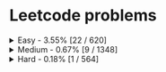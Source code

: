 # Leetcode problems
<details>
	<summary>Easy - 3.55% [22 / 620]</summary>

1. [1. Two Sum](https://leetcode.com/problems/two-sum) ([Go](two-sum/main.go))
2. [13. Roman to Integer](https://leetcode.com/problems/roman-to-integer) ([Go](roman-to-integer/main.go))
3. [14. Longest Common Prefix](https://leetcode.com/problems/longest-common-prefix) ([Go](longest-common-prefix/main.go))
4. [21. Merge Two Sorted Lists](https://leetcode.com/problems/merge-two-sorted-lists) ([Go](merge-two-sorted-lists/main.go))
5. [27. Remove Element](https://leetcode.com/problems/remove-element) ([Go](remove-element/main.go))
6. [35. Search Insert Position](https://leetcode.com/problems/search-insert-position) ([Go](search-insert-position/main.go))
7. [88. Merge Sorted Array](https://leetcode.com/problems/merge-sorted-array) ([Go](merge-sorted-array/main.go))
8. [125. Valid Palindrome](https://leetcode.com/problems/valid-palindrome) ([Go](valid-palindrome/main.go))
9. [141. Linked List Cycle](https://leetcode.com/problems/linked-list-cycle) ([Go](linked-list-cycle/main.go))
10. [205. Isomorphic Strings](https://leetcode.com/problems/isomorphic-strings) ([Go](isomorphic-strings/main.go))
11. [219. Contains Duplicate II](https://leetcode.com/problems/contains-duplicate-ii) ([Go](contains-duplicate-ii/main.go))
12. [278. First Bad Version](https://leetcode.com/problems/first-bad-version) ([Go](first-bad-version/main.go))
13. [283. Move Zeroes](https://leetcode.com/problems/move-zeroes) ([Go](move-zeroes/main.go))
14. [344. Reverse String](https://leetcode.com/problems/reverse-string) ([Go](reverse-string/main.go))
15. [557. Reverse Words in a String III](https://leetcode.com/problems/reverse-words-in-a-string-iii) ([Go](reverse-words-in-a-string-iii/main.go))
16. [643. Maximum Average Subarray I](https://leetcode.com/problems/maximum-average-subarray-i) ([Go](maximum-average-subarray-i/main.go))
17. [724. Find Pivot Index](https://leetcode.com/problems/find-pivot-index) ([Go](find-pivot-index/main.go))
18. [733. Flood Fill](https://leetcode.com/problems/flood-fill) ([Go](flood-fill/main.go))
19. [792. Binary Search](https://leetcode.com/problems/binary-search) ([Go](binary-search/main.go))
20. [908. Middle of the Linked List](https://leetcode.com/problems/middle-of-the-linked-list) ([Go](middle-of-the-linked-list/main.go))
21. [1019. Squares of a Sorted Array](https://leetcode.com/problems/squares-of-a-sorted-array) ([Go](squares-of-a-sorted-array/main.go))
22. [2102. Find the Middle Index in Array](https://leetcode.com/problems/find-the-middle-index-in-array) ([Go](find-the-middle-index-in-array/main.go))
</details>
<details>
	<summary>Medium - 0.67% [9 / 1348]</summary>

1. [3. Longest Substring Without Repeating Characters](https://leetcode.com/problems/longest-substring-without-repeating-characters) ([Go](longest-substring-without-repeating-characters/main.go))
2. [19. Remove Nth Node From End of List](https://leetcode.com/problems/remove-nth-node-from-end-of-list) ([Go](remove-nth-node-from-end-of-list/main.go))
3. [61. Rotate List](https://leetcode.com/problems/rotate-list) ([Go](rotate-list/main.go))
4. [86. Partition List](https://leetcode.com/problems/partition-list) ([Go](partition-list/main.go))
5. [142. Linked List Cycle II](https://leetcode.com/problems/linked-list-cycle-ii) ([Go](linked-list-cycle-ii/main.go))
6. [167. Two Sum II - Input Array Is Sorted](https://leetcode.com/problems/two-sum-ii-input-array-is-sorted) ([Go](two-sum-ii-input-array-is-sorted/main.go))
7. [189. Rotate Array](https://leetcode.com/problems/rotate-array) ([Go](rotate-array/main.go))
8. [347. Top K Frequent Elements](https://leetcode.com/problems/top-k-frequent-elements) ([Go](top-k-frequent-elements/main.go))
9. [962. Flip String to Monotone Increasing](https://leetcode.com/problems/flip-string-to-monotone-increasing) ([Go](flip-string-to-monotone-increasing/main.go))
</details>
<details>
	<summary>Hard - 0.18% [1 / 564]</summary>

1. [2667. Maximum Frequency Score of a Subarray](https://leetcode.com/problems/maximum-frequency-score-of-a-subarray) ([Go](max-k-elements/main.go), )[Go](merge-two-2d-arrays-by-summing-values/main.go))
</details>